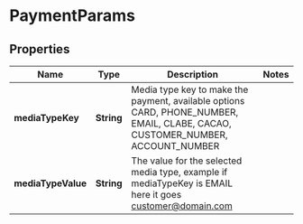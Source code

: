 

# PaymentParams

## Properties

Name | Type | Description | Notes
------------ | ------------- | ------------- | -------------
**mediaTypeKey** | **String** | Media type key to make the payment, available options CARD, PHONE_NUMBER, EMAIL, CLABE, CACAO, CUSTOMER_NUMBER, ACCOUNT_NUMBER | 
**mediaTypeValue** | **String** | The value for the selected media type, example if mediaTypeKey is EMAIL here it goes customer@domain.com | 




